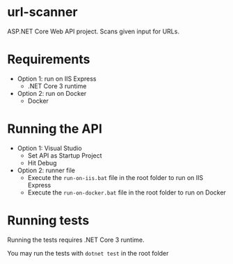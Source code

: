 # url-scanner
ASP.NET Core Web API project. Scans given input for URLs.

# Requirements
- Option 1: run on IIS Express
  - .NET Core 3 runtime
- Option 2: run on Docker
  - Docker

# Running the API
- Option 1: Visual Studio
  - Set API as Startup Project
  - Hit Debug
- Option 2: runner file
  - Execute the `run-on-iis.bat` file in the root folder to run on IIS Express
  - Execute the `run-on-docker.bat` file in the root folder to run on Docker

# Running tests
Running the tests requires .NET Core 3 runtime.

You may run the tests with `dotnet test` in the root folder
